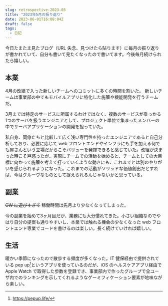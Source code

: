 ```yaml
---
slug: retrospective-2023-05
title: "2023年5月の振り返り"
date: 2023-06-01T16:08:04Z
draft: false
tags:
  - 日記
---
```


今日たまたま見たブログ（URL 失念、見つけたら貼ります）に毎月の振り返りが書かれていて、自分も書いて見たくなったので書いてます。今後毎月続けられたら嬉しい。

## 本業

4月の改組で入った新しいチームへのコミットに多くの時間を割いた。
新しいチームは事業部の中でもモバイルアプリに特化した施策や機能開発を行うチームだ。

3月までは特定のサービスに所属するわけではなく、複数のサービスが乗っかる1つのサーバを扱うエンジニアとして、プロジェクト単位で集まったメンバーの中でサーバアプリケーションの開発を担っていた。

私自身、同僚たちと比較して広く浅い専門性を持ったエンジニアであると自己分析しており、必要に応じて web フロントエンドやインフラにも手を加える何でも屋さんという立場だからこそバリューを発揮できると感じていた。改組が決まった時こそ戸惑ったが、実際にチームでの活動を始めると、チームとしての大目標に向かって施策を考えて打っていくような動きにも、これまでとは別のやりがいを感じられるようになった。これまでの活動がソリッドな価値創出だとすれば、今はグルーヴなものとして捉えられるんじゃないかと思っている。

## 副業

~~GW に遊びすぎて~~ 稼働時間は先月より少なくなってしまった。

今の副業を始めて3ヶ月目だが、業務にも大分慣れてきた。小さい組織なのでやはり自分の提案も通りやすいし、本業では触れる機会の少なくなった web フロントエンド専業でコードを書けるのは楽しい。長く続けていければ嬉しい。

## 生活

暖かい季節になったので散歩する頻度が多くなった。IT 健保経由で提供されている pep up[^1]というアプリを使っているのだが、iOS のヘルスケアアプリ経由で Apple Watch で取得した歩数を登録でき、事業部内で作ったグループで全ユーザ内でのランキングを示してくれるようなゲーミフィケーション要素が地味ながら楽しい。

[^1]: https://pepup.life/
